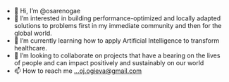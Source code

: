 - 👋 Hi, I’m @osarenogae
- 👀 I’m interested in building performance-optimized and locally adapted solutions to problems first in my immediate community and then for the global world.
- 🌱 I’m currently learning how to apply Artificial Intelligence to transform healthcare.
- 💞️ I’m looking to collaborate on projects that have a bearing on the lives of people and can impact positively and sustainably on our world
- 📫 How to reach me ...oj.ogieva@gmail.com

<!---
osarenogae/osarenogae is a ✨ special ✨ repository because its `README.md` (this file) appears on your GitHub profile.
You can click the Preview link to take a look at your changes.
--->

